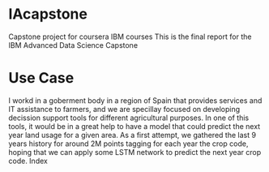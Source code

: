 # IAcapstone
Capstone project for coursera IBM courses
This is the final report for the IBM Advanced Data Science Capstone

# Use Case
I workd in a goberment body in a region of Spain that provides services and IT assistance to farmers, and we are specillay focused on developing decission support tools for different agricultural purposes. In one of this tools, it would be in a great help to have a model that could predict the next year land usage for a given area.
As a first attempt, we gathered the last 9 years history for around 2M points tagging for each year the crop code, hoping that we can apply some LSTM network to predict the next year crop code. 
Index
